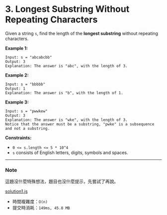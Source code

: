 # 3. Longest Substring Without Repeating Characters

Given a string `s`, find the length of the **longest substring** without repeating characters.

**Example 1:**
```
Input: s = "abcabcbb"
Output: 3
Explanation: The answer is "abc", with the length of 3.
```

**Example 2:**
```
Input: s = "bbbbb"
Output: 1
Explanation: The answer is "b", with the length of 1.
```

**Example 3:**
```
Input: s = "pwwkew"
Output: 3
Explanation: The answer is "wke", with the length of 3.
Notice that the answer must be a substring, "pwke" is a subsequence and not a substring.
```

**Constraints:**
* `0 <= s.length <= 5 * 10^4`
* `s` consists of English letters, digits, symbols and spaces.

***
### Note
這題沒什麼特殊想法，題目也沒什麼提示，先嘗試了再說。

[solution1.js](solution1.js)
* 時間複雜度：`O(n)`
* 提交時消耗：`149ms, 45.8 MB`